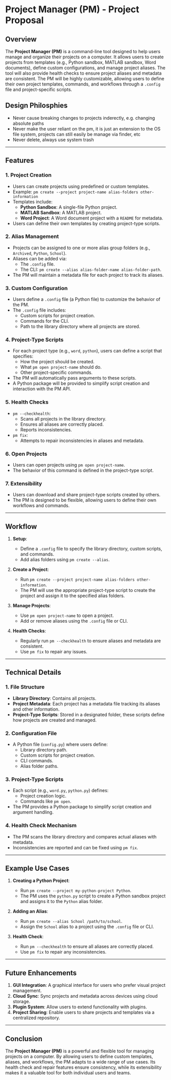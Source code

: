 # Project Manager (PM) - Project Proposal

## Overview

The **Project Manager (PM)** is a command-line tool designed to help users manage and organize their projects on a computer. It allows users to create projects from templates (e.g., Python sandbox, MATLAB sandbox, Word documents), define custom configurations, and manage project aliases. The tool will also provide health checks to ensure project aliases and metadata are consistent. The PM will be highly customizable, allowing users to define their own project templates, commands, and workflows through a `.config` file and project-specific scripts.

## Design Philosphies
- Never cause breaking changes to projects inderectly, e.g. changing absolute paths
- Never make the user reliant on the pm, it is just an extension to the OS file system, projects can still easily be manage via finder, etc
- Never delete, always use system trash

---

## Features

### 1. **Project Creation**

-   Users can create projects using predefined or custom templates.
-   Example: `pm create --project project-name alias-folders other-information`
-   Templates include:
    -   **Python Sandbox**: A single-file Python project.
    -   **MATLAB Sandbox**: A MATLAB project.
    -   **Word Project**: A Word document project with a `README` for metadata.
-   Users can define their own templates by creating project-type scripts.

### 2. **Alias Management**

-   Projects can be assigned to one or more alias group folders (e.g., `Archived`, `Python`, `School`).
-   Aliases can be added via:
    -   The `.config` file.
    -   The CLI: `pm create --alias alias-folder-name alias-folder-path`.
-   The PM will maintain a metadata file for each project to track its aliases.

### 3. **Custom Configuration**

-   Users define a `.config` file (a Python file) to customize the behavior of the PM.
-   The `.config` file includes:
    -   Custom scripts for project creation.
    -   Commands for the CLI.
    -   Path to the library directory where all projects are stored.

### 4. **Project-Type Scripts**

-   For each project type (e.g., `word`, `python`), users can define a script that specifies:
    -   How the project should be created.
    -   What `pm open project-name` should do.
    -   Other project-specific commands.
-   The PM will automatically pass arguments to these scripts.
-   A Python package will be provided to simplify script creation and interaction with the PM API.

### 5. **Health Checks**

-   `pm --checkhealth`:
    -   Scans all projects in the library directory.
    -   Ensures all aliases are correctly placed.
    -   Reports inconsistencies.
-   `pm fix`:
    -   Attempts to repair inconsistencies in aliases and metadata.

### 6. **Open Projects**

-   Users can open projects using `pm open project-name`.
-   The behavior of this command is defined in the project-type script.

### 7. **Extensibility**

-   Users can download and share project-type scripts created by others.
-   The PM is designed to be flexible, allowing users to define their own workflows and commands.

---

## Workflow

1. **Setup**:

    - Define a `.config` file to specify the library directory, custom scripts, and commands.
    - Add alias folders using `pm create --alias`.

2. **Create a Project**:

    - Run `pm create --project project-name alias-folders other-information`.
    - The PM will use the appropriate project-type script to create the project and assign it to the specified alias folders.

3. **Manage Projects**:

    - Use `pm open project-name` to open a project.
    - Add or remove aliases using the `.config` file or CLI.

4. **Health Checks**:
    - Regularly run `pm --checkhealth` to ensure aliases and metadata are consistent.
    - Use `pm fix` to repair any issues.

---

## Technical Details

### 1. **File Structure**

-   **Library Directory**: Contains all projects.
-   **Project Metadata**: Each project has a metadata file tracking its aliases and other information.
-   **Project-Type Scripts**: Stored in a designated folder, these scripts define how projects are created and managed.

### 2. **Configuration File**

-   A Python file (`config.py`) where users define:
    -   Library directory path.
    -   Custom scripts for project creation.
    -   CLI commands.
    -   Alias folder paths.

### 3. **Project-Type Scripts**

-   Each script (e.g., `word.py`, `python.py`) defines:
    -   Project creation logic.
    -   Commands like `pm open`.
-   The PM provides a Python package to simplify script creation and argument handling.

### 4. **Health Check Mechanism**

-   The PM scans the library directory and compares actual aliases with metadata.
-   Inconsistencies are reported and can be fixed using `pm fix`.

---

## Example Use Cases

1. **Creating a Python Project**:

    - Run `pm create --project my-python-project Python`.
    - The PM uses the `python.py` script to create a Python sandbox project and assigns it to the `Python` alias folder.

2. **Adding an Alias**:

    - Run `pm create --alias School /path/to/school`.
    - Assign the `School` alias to a project using the `.config` file or CLI.

3. **Health Check**:
    - Run `pm --checkhealth` to ensure all aliases are correctly placed.
    - Use `pm fix` to repair any inconsistencies.

---

## Future Enhancements

1. **GUI Integration**: A graphical interface for users who prefer visual project management.
2. **Cloud Sync**: Sync projects and metadata across devices using cloud storage.
3. **Plugin System**: Allow users to extend functionality with plugins.
4. **Project Sharing**: Enable users to share projects and templates via a centralized repository.

---

## Conclusion

The **Project Manager (PM)** is a powerful and flexible tool for managing projects on a computer. By allowing users to define custom templates, aliases, and workflows, the PM adapts to a wide range of use cases. Its health check and repair features ensure consistency, while its extensibility makes it a valuable tool for both individual users and teams.
